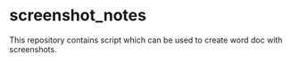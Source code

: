 # screenshot_notes
This repository contains script which can be used to create word doc with screenshots.
